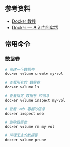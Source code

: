 ## 参考资料
- [Docker 教程](http://www.runoob.com/docker/docker-tutorial.html)
- [Docker — 从入门到实践](https://yeasy.gitbooks.io/docker_practice/content/)

## 常用命令

### 数据卷
```zsh
# 创建一个数据卷
docker volume create my-vol

# 查看所有的 数据卷
docker volume ls

# 查看指定 数据卷 的信息
docker volume inspect my-vol

# 查看 web 容器的信息
docker inspect web

# 删除数据卷
docker volume rm my-vol

# 清理无主的数据卷
docker volume prune
```

